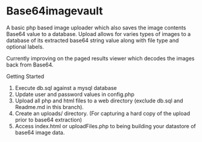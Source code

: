 # Base64imagevault
A basic php based image uploader which also saves the image contents Base64 value to a database.  Upload allows for varies types of images to a database of its extracted base64 string value along with file type and optional labels. 

Currently improving on the paged results viewer which decodes the images back from Base64.

Getting Started

1. Execute db.sql against a mysql database
2. Update user and password values in config.php
3. Upload all php and html files to a web directory (exclude db.sql and Readme.md in this branch).
4. Create an uploads/ directory. (For capturing a hard copy of the upload prior to base64 extraction)
5. Access index.html or uploadFiles.php to being building your datastore of base64 image data.
